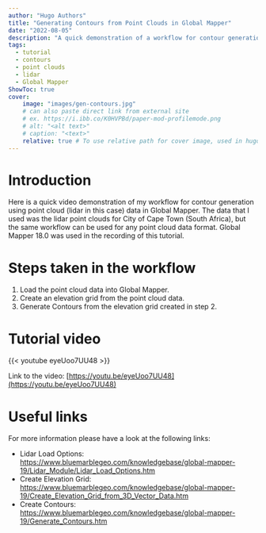 ```yaml
---
author: "Hugo Authors"
title: "Generating Contours from Point Clouds in Global Mapper"
date: "2022-08-05"
description: "A quick demonstration of a workflow for contour generation using point cloud data in Global Mapper."
tags:
  - tutorial
  - contours
  - point clouds
  - lidar
  - Global Mapper
ShowToc: true
cover:
    image: "images/gen-contours.jpg"
    # can also paste direct link from external site
    # ex. https://i.ibb.co/K0HVPBd/paper-mod-profilemode.png
    # alt: "<alt text>"
    # caption: "<text>"
    relative: true # To use relative path for cover image, used in hugo Page-bundles
---
```


# Introduction

Here is a quick video demonstration of my workflow for contour generation using point cloud (lidar in this case) data in Global Mapper.
The data that I used was the lidar point clouds for City of Cape Town (South Africa), but the same workflow can be used for any point cloud data format. Global Mapper 18.0 was used in the recording of this tutorial.

# Steps taken in the workflow

1. Load the point cloud data into Global Mapper.
2. Create an elevation grid from the point cloud data.
3. Generate Contours from the elevation grid created in step 2.

# Tutorial video

{{< youtube eyeUoo7UU48 >}}

Link to the video: [https://youtu.be/eyeUoo7UU48](https://youtu.be/eyeUoo7UU48)

# Useful links

For more information please have a look at the following links:

- Lidar Load Options: https://www.bluemarblegeo.com/knowledgebase/global-mapper-19/Lidar_Module/Lidar_Load_Options.htm
- Create Elevation Grid: https://www.bluemarblegeo.com/knowledgebase/global-mapper-19/Create_Elevation_Grid_from_3D_Vector_Data.htm
- Create Contours: https://www.bluemarblegeo.com/knowledgebase/global-mapper-19/Generate_Contours.htm
